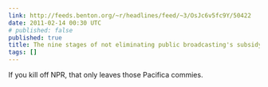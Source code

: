 ```yaml
---
link: http://feeds.benton.org/~r/headlines/feed/~3/OsJc6v5fc9Y/50422
date: 2011-02-14 00:30 UTC
# published: false
published: true
title: The nine stages of not eliminating public broadcasting's subsidy
tags: []
---
```


If you kill off NPR, that only leaves those Pacifica commies.
